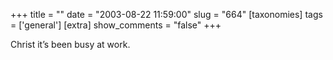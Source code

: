 +++
title = ""
date = "2003-08-22 11:59:00"
slug = "664"
[taxonomies]
tags = ['general']
[extra]
show_comments = "false"
+++

Christ it’s been busy at work.
